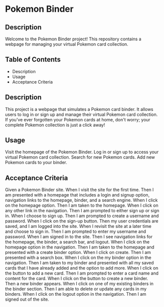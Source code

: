 # Pokemon Binder

## Description

Welcome to the Pokemon Binder project! This repository contains a webpage for managing your virtual Pokemon card collection.

## Table of Contents

- Description
- Usage
- Acceptance Criteria

## Description

This project is a webpage that simulates a Pokemon card binder. It allows users to log in or sign up and manage their virtual Pokemon card collection. If you've ever forgotten your Pokemon cards at home, don't worry; your complete Pokemon collection is just a click away!

## Usage

Visit the homepage of the Pokemon Binder.
Log in or sign up to access your virtual Pokemon card collection.
Search for new Pokemon cards.
Add new Pokemon cards to your binder.

## Acceptance Criteria

Given a Pokemon Binder site.
When I visit the site for the first time.
Then I am presented with a homepage that includes a login and signup option, navigation links to the homepage, binder, and a search engine.
When I click on the homepage option.
Then I am taken to the homepage.
When I click on any other link in the navigation.
Then I am prompted to either sign up or sign in.
When I choose to sign up.
Then I am prompted to create a username and password.
When I click on the sign-up button.
Then my user credentials are saved, and I am logged into the site.
When I revisit the site at a later time and choose to sign in.
Then I am prompted to enter my username and password.
When I am signed in to the site.
Then I see navigation links for the homepage, the binder, a search bar, and logout.
When I click on the homepage option in the navigation.
Then I am taken to the homepage and presented with a create binder option.
When I click on create.
Then I am presented with a search box.
When I click on the my binder option in the navigation.
Then I am taken to my binder and presented with all my saved cards that I have already added and the option to add more.
When I click on the button to add a new card.
Then I am prompted to enter a card name and content for the card.
When I click on the button to create a new binder.
Then a new binder appears.
When I click on one of my existing binders in the binder section.
Then I am able to delete or update any cards in my binders.
When I click on the logout option in the navigation.
Then I am signed out of the site.

